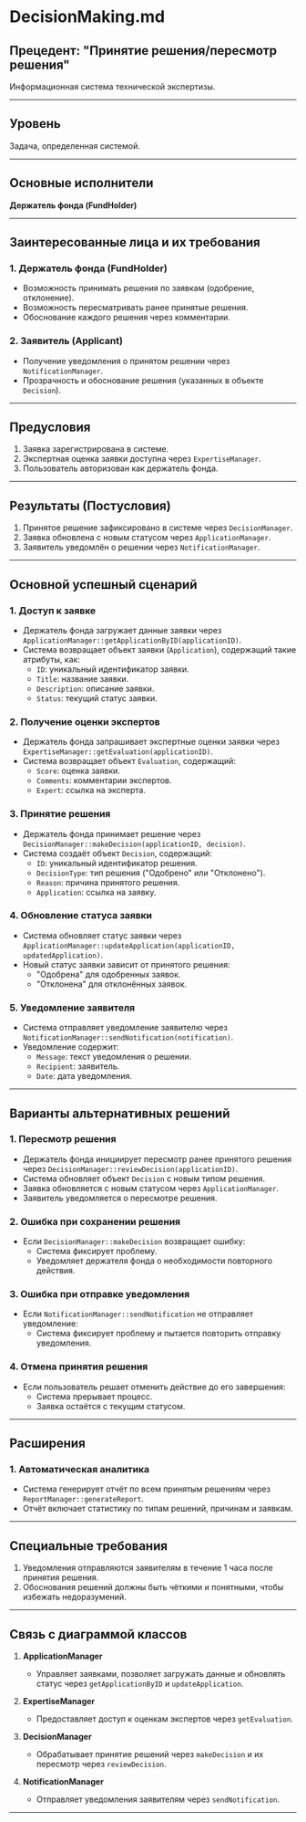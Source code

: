 # DecisionMaking.md

## Прецедент: "Принятие решения/пересмотр решения"

Информационная система технической экспертизы.

---

## Уровень
Задача, определенная системой.

---

## Основные исполнители
**Держатель фонда (FundHolder)**

---

## Заинтересованные лица и их требования

### 1. Держатель фонда (FundHolder)
- Возможность принимать решения по заявкам (одобрение, отклонение).
- Возможность пересматривать ранее принятые решения.
- Обоснование каждого решения через комментарии.

### 2. Заявитель (Applicant)
- Получение уведомления о принятом решении через `NotificationManager`.
- Прозрачность и обоснование решения (указанных в объекте `Decision`).

---

## Предусловия
1. Заявка зарегистрирована в системе.
2. Экспертная оценка заявки доступна через `ExpertiseManager`.
3. Пользователь авторизован как держатель фонда.

---

## Результаты (Постусловия)
1. Принятое решение зафиксировано в системе через `DecisionManager`.
2. Заявка обновлена с новым статусом через `ApplicationManager`.
3. Заявитель уведомлён о решении через `NotificationManager`.

---

## Основной успешный сценарий

### 1. Доступ к заявке
- Держатель фонда загружает данные заявки через `ApplicationManager::getApplicationByID(applicationID)`.
- Система возвращает объект заявки (`Application`), содержащий такие атрибуты, как:
  - `ID`: уникальный идентификатор заявки.
  - `Title`: название заявки.
  - `Description`: описание заявки.
  - `Status`: текущий статус заявки.

### 2. Получение оценки экспертов
- Держатель фонда запрашивает экспертные оценки заявки через `ExpertiseManager::getEvaluation(applicationID)`.
- Система возвращает объект `Evaluation`, содержащий:
  - `Score`: оценка заявки.
  - `Comments`: комментарии экспертов.
  - `Expert`: ссылка на эксперта.

### 3. Принятие решения
- Держатель фонда принимает решение через `DecisionManager::makeDecision(applicationID, decision)`.
- Система создаёт объект `Decision`, содержащий:
  - `ID`: уникальный идентификатор решения.
  - `DecisionType`: тип решения ("Одобрено" или "Отклонено").
  - `Reason`: причина принятого решения.
  - `Application`: ссылка на заявку.

### 4. Обновление статуса заявки
- Система обновляет статус заявки через `ApplicationManager::updateApplication(applicationID, updatedApplication)`.
- Новый статус заявки зависит от принятого решения:
  - "Одобрена" для одобренных заявок.
  - "Отклонена" для отклонённых заявок.

### 5. Уведомление заявителя
- Система отправляет уведомление заявителю через `NotificationManager::sendNotification(notification)`.
- Уведомление содержит:
  - `Message`: текст уведомления о решении.
  - `Recipient`: заявитель.
  - `Date`: дата уведомления.

---

## Варианты альтернативных решений

### 1. Пересмотр решения
- Держатель фонда инициирует пересмотр ранее принятого решения через `DecisionManager::reviewDecision(applicationID)`.
- Система обновляет объект `Decision` с новым типом решения.
- Заявка обновляется с новым статусом через `ApplicationManager`.
- Заявитель уведомляется о пересмотре решения.

### 2. Ошибка при сохранении решения
- Если `DecisionManager::makeDecision` возвращает ошибку:
  - Система фиксирует проблему.
  - Уведомляет держателя фонда о необходимости повторного действия.

### 3. Ошибка при отправке уведомления
- Если `NotificationManager::sendNotification` не отправляет уведомление:
  - Система фиксирует проблему и пытается повторить отправку уведомления.

### 4. Отмена принятия решения
- Если пользователь решает отменить действие до его завершения:
  - Система прерывает процесс.
  - Заявка остаётся с текущим статусом.

---

## Расширения

### 1.  Автоматическая аналитика
- Система генерирует отчёт по всем принятым решениям через `ReportManager::generateReport`.
- Отчёт включает статистику по типам решений, причинам и заявкам.

---


## Специальные требования
1. Уведомления отправляются заявителям в течение 1 часа после принятия решения.
2. Обоснования решений должны быть чёткими и понятными, чтобы избежать недоразумений.

---

## Связь с диаграммой классов

1. **ApplicationManager**
   - Управляет заявками, позволяет загружать данные и обновлять статус через `getApplicationByID` и `updateApplication`.

2. **ExpertiseManager**
   - Предоставляет доступ к оценкам экспертов через `getEvaluation`.

3. **DecisionManager**
   - Обрабатывает принятие решений через `makeDecision` и их пересмотр через `reviewDecision`.

4. **NotificationManager**
   - Отправляет уведомления заявителям через `sendNotification`.

---
